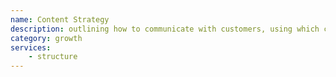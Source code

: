 ```yaml
---
name: Content Strategy
description: outlining how to communicate with customers, using which channels, types of content as well as the expected results
category: growth
services:
    - structure
---
```


